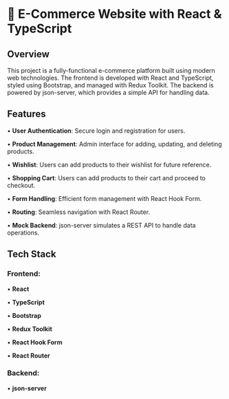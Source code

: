 # 🛒 E-Commerce Website with React & TypeScript

## Overview

This project is a fully-functional e-commerce platform built using modern web technologies. The frontend is developed with React and TypeScript, styled using Bootstrap, and managed with Redux Toolkit. The backend is powered by json-server, which provides a simple API for handling data.

## Features

• **User Authentication**: Secure login and registration for users.

• **Product Management**: Admin interface for adding, updating, and deleting products.

• **Wishlist**: Users can add products to their wishlist for future reference.

• **Shopping Cart**: Users can add products to their cart and proceed to checkout.

• **Form Handling**: Efficient form management with React Hook Form.

• **Routing**: Seamless navigation with React Router.

• **Mock Backend**: json-server simulates a REST API to handle data operations.

## Tech Stack

### Frontend:

• **React**

• **TypeScript**

• **Bootstrap**

• **Redux Toolkit**

• **React Hook Form**

• **React Router**

### Backend:

• **json-server**
